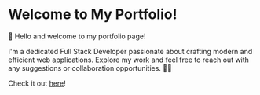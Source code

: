# Welcome to My Portfolio!

👋 Hello and welcome to my portfolio page!

I'm a dedicated Full Stack Developer passionate about crafting modern and
efficient web applications. Explore my work and feel free to reach out with any suggestions or collaboration
opportunities. 🚀🌐

Check it out [here](https://kristina-salnyk.github.io/portfolio/)!
